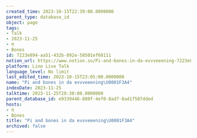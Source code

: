 ```yaml
---
created_time: 2023-10-15T22:39:00.0000000
parent_type: database_id
object: page
tags:
- Talk
- 2023-11-25
- π
- Bones
id: 7223e894-aa51-432b-892e-58501ef68111
notion_url: https://www.notion.so/Pi-and-bones-in-da-evvveeening-7223e894aa51432b892e58501ef68111
platform: Line Live Talk
language_level: No limit
last_edited_time: 2023-10-15T23:05:00.0000000
name: "Pi and bones in da evvveeening\U0001F3A4"
indexDate: 2023-11-25
talktime: 2023-11-25T20:30:00.0000000
parent_database_id: e9339446-880f-4ef0-8ad7-8ad1f507dded
hosts:
- π
- Bones
title: "Pi and bones in da evvveeening\U0001F3A4"
archived: false
---
```



   
   
   
   

   
























